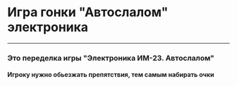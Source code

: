 # Игра гонки "Автослалом" электроника
---
### Это переделка игры "Электроника ИМ-23. Автослалом"
#### Игроку нужно обьезжать препятствия, тем самым набирать очки
